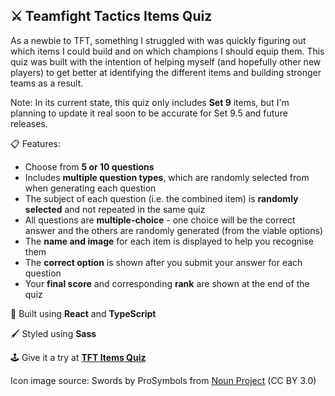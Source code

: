 <h2>⚔️ Teamfight Tactics Items Quiz</h3>

<p>
    As a newbie to TFT, something I struggled with was quickly figuring out which items I could build and on which champions I should equip them. This quiz was built with the intention of helping myself (and hopefully other new players) to get better at identifying the different items and building stronger teams as a result. 
</p>

<p>
    Note: In its current state, this quiz only includes <b>Set 9</b> items, but I'm planning to update it real soon to be accurate for Set 9.5 and future releases.
</p>

<p>
    📋 Features:
    <ul>
        <li>Choose from <b>5 or 10 questions</b></li>
        <li>Includes <b>multiple question types</b>, which are randomly selected from when generating each question</li>
        <li>The subject of each question (i.e. the combined item) is <b>randomly selected</b> and not repeated in the same quiz</li>
        <li>All questions are <b>multiple-choice</b> - one choice will be the correct answer and the others are randomly generated (from the viable options)</li>
        <li>The <b>name and image</b> for each item is displayed to help you recognise them</li>
        <li>The <b>correct option</b> is shown after you submit your answer for each question</li>
        <li>Your <b>final score</b> and corresponding <b>rank</b> are shown at the end of the quiz</li>
    </ul>
</p>

<p>
    🔨 Built using <b>React</b> and <b>TypeScript</b>
</p>

<p>
    🖌️ Styled using <b>Sass</b>
</p>

<p>
    🕹️ Give it a try at <a href="https://mikasatoo.github.io/tft-items-quiz/" target="_blank"><b>TFT Items Quiz</b></a>
</p>

<p>
    Icon image source: Swords by ProSymbols from <a href="https://thenounproject.com/browse/icons/term/swords/" target="_blank" title="Swords Icons">Noun Project</a> (CC BY 3.0)
</p>